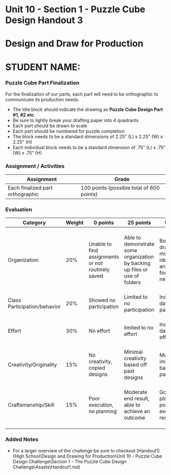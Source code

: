 # Unit 10 - Section 1 - Puzzle Cube Design Handout 3

# Design and Draw for Production

# STUDENT NAME:

### Puzzle Cube Part Finalization
For the finalization of our parts, each part will need to be orthographic to communicate its production needs.

- The title block should indicate the drawing as **Puzzle Cube Design Part #1, #2 etc.**
- Be sure to lightly break your drafting paper into 4 quadrants
- Each part should be drawn to scale
- Each part should be numbered for puzzle completion
- The block needs to be a standard dimensions of 2.25" (L) x 2.25" (W) x 2.25" (H)
- Each individual block needs to be a standard dimension of .75" (L) x .75" (W) x .75" (H)

### Assignment / Activities

| Assignment  | Grade |
| ------------- | ------------- |
| Each finalized part orthographic  | 100 points (possible total of 600 points) |

### Evaluation
| Category | Weight | 0 points  | 25 points | 50 points | 75 points | 100 points |
| ------------- | ------------- | ------------- | ------------- | ------------- | ------------- | ------------- |
| Organization | 20% | Unable to find assignments or not routinely saved | Able to demonstrate some organization by backing up files or use of folders | Both drawings and models are identifiable and can be found if needed | All drawings are in a folder and models organized by folders in Google Drive | All drawings are in a folder labeled correctly and models organized by folders in Google Drive labeled correctly |
| Class Participation/behavior | 20% | Showed no participation | Limited to no participation | Inconsistent day-to-day participation | Participated only when needed  | Engaged daily and actively participated |
| Effort | 30% | No effort | limited to no effort | Inconsistent day-to-day effort | Showed effort only when needed or routinely directed | Continuous day-to-day effort with or without direction |
| Creativity/Originality | 15% | No creativity, copied designs | Minimal creativity based off past designs | Moderate improvements based off past designs | Complete overhaul of past or found designs | Completely new idea/design |
| Craftsmanship/Skill | 15% | Poor execution, no planning | Moderate end result, able to achieve an outcome | Good planning but poorly executed end result | Good planning and good end result although not what had been designed or communicated | Great planning & execution able to achieve what had been designed or communicated |

### Added Notes

- For a larger overview of the challenge be sure to checkout [Handout1](High School\Design and Drawing for Production\Unit 10 - Puzzle Cube Design Challenge\Section 1 - The Puzzle Cube Design Challenge\Assets\Handout1.md)
